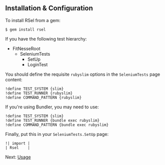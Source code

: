 Installation & Configuration
----------------------------

To install RSel from a gem:

    $ gem install rsel

If you have the following test hierarchy:

- FitNesseRoot
  - SeleniumTests
    - SetUp
    - LoginTest

You should define the requisite `rubyslim` options in the `SeleniumTests` page content:

    !define TEST_SYSTEM {slim}
    !define TEST_RUNNER {rubyslim}
    !define COMMAND_PATTERN {rubyslim}

If you're using Bundler, you may need to use:

    !define TEST_SYSTEM {slim}
    !define TEST_RUNNER {bundle exec rubyslim}
    !define COMMAND_PATTERN {bundle exec rubyslim}

Finally, put this in your `SeleniumTests.SetUp` page:

    !| import |
    | Rsel    |

Next: [Usage](usage.md)


